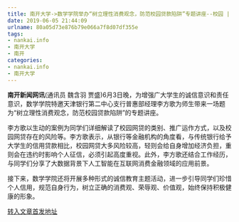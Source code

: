 ```yaml
---
title: 南开大学->数学学院举办“树立理性消费观念，防范校园贷款陷阱”专题讲座--校园 | nankai.info
date: 2019-06-05 21:44:09
urlname: 80a05d73e876b79e066a7f8d07df355e
tags: 
- nankai.info
- 南开大学
- 南开
categories:
- nankai.info
- 南开大学
---
```



**南开新闻网讯**(通讯员 魏含羽 贾盛)6月3日晚，为增强广大学生的诚信意识和责任意识，数学学院特邀天津银行第二中心支行普惠部经理李方歌为师生带来一场题为“树立理性消费观念，防范校园贷款陷阱”的专题讲座。

李方歌以生动的案例为同学们详细解读了校园网贷的类别、推广运作方式，以及校园网贷存在的风险等。李方歌表示，从银行等金融机构的角度看，与传统银行给予大学生的信用贷款相比，校园网贷大多风险较高，轻则会给自身增加经济负担，重则会在违约时影响个人征信，必须引起高度重视。此外，李方歌还结合工作经历，与同学们分享了大数据背景下人工智能在互联网消费金融领域的应用前景。

接下来，数学学院还将开展多种形式的诚信教育主题活动，进一步引导同学们珍惜个人信用，规范自身行为，树立正确的消费观、荣辱观、价值观，始终保持积极健康的形象。





[转入文章首发地址](http://news.nankai.edu.cn/qqxy/system/2019/06/05/000455876.shtml)